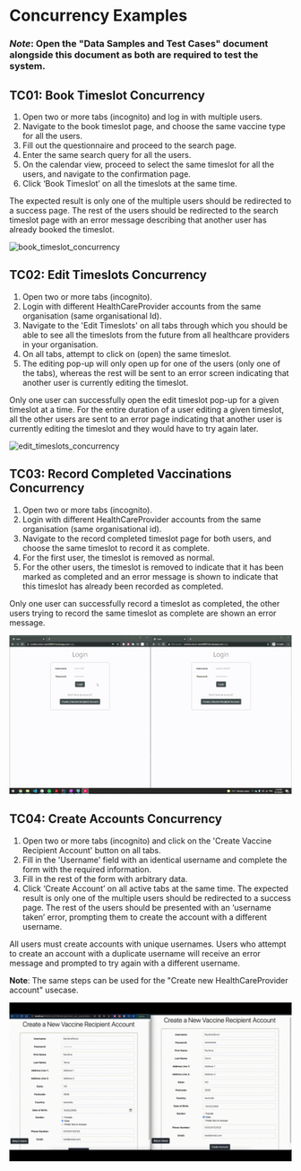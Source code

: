# Concurrency Examples #

### *Note*: Open the "Data Samples and Test Cases" document alongside this document as both are required to test the system. ###

## TC01: Book Timeslot Concurrency ##
1. Open two or more tabs (incognito) and log in with multiple users.
2. Navigate to the book timeslot page, and choose the same vaccine type for all the users.
3. Fill out the questionnaire and proceed to the search page.
4. Enter the same search query for all the users.
5. On the calendar view, proceed to select the same timeslot for all the users, and navigate to the confirmation page. 
6. Click ‘Book Timeslot’ on all the timeslots at the same time.

The expected result is only one of the multiple users should be redirected to a success page. The rest of the users should be redirected to the search timeslot page with an error message describing that another user has already booked the timeslot.

![book_timeslot_concurrency](resources/book_timeslot_concurrency.gif)


## TC02: Edit Timeslots Concurrency ##
1. Open two or more tabs (incognito).
2. Login with different HealthCareProvider accounts from the same organisation (same organisational Id). 
3. Navigate to the 'Edit Timeslots' on all tabs through which you should be able to see all the timeslots from the future from all healthcare providers in your organisation. 
4. On all tabs, attempt to click on (open) the same timeslot. 
5. The editing pop-up will only open up for one of the users (only one of the tabs), whereas the rest will be sent to an error screen indicating that another user is currently editing the timeslot.

Only one user can successfully open the edit timeslot pop-up for a given timeslot at a time. For the entire duration of a user editing a given timeslot, all the other users are sent to an error page indicating that another user is currently editing the timeslot and they would have to try again later.

![edit_timeslots_concurrency](resources/edit_timeslots_concurrency.gif)


## TC03: Record Completed Vaccinations Concurrency ##
1. Open two or more tabs (incognito).
2. Login with different HealthCareProvider accounts from the same organisation (same organisational id). 
3. Navigate to the record completed timeslot page for both users, and choose the same timeslot to record it as complete. 
4. For the first user, the timeslot is removed as normal. 
5. For the other users, the timeslot is removed to indicate that it has been marked as completed and an error message is shown to indicate that this timeslot has already been recorded as completed.

Only one user can successfully record a timeslot as completed, the other users trying to record the same timeslot as complete are shown an error message.

![record_completed_vaccinations_concurrency](resources/record_completed_vaccinations_concurrency.gif)


## TC04: Create Accounts Concurrency ##
1. Open two or more tabs (incognito) and click on the 'Create Vaccine Recipient Account' button on all tabs.
2. Fill in the 'Username' field with an identical username and complete the form with the required information.
3. Fill in the rest of the form with arbitrary data.
4. Click ‘Create Account’ on all active tabs at the same time. The expected result is only one of the multiple users should be redirected to a success page. The rest of the users should be presented with an ‘username taken’ error, prompting them to create the account with a different username.

All users must create accounts with unique usernames. Users who attempt to create an account with a duplicate username will receive an error message and prompted to try again with a different username.

**Note**: The same steps can be used for the "Create new HealthCareProvider account" usecase.

![create_accounts_concurrency](resources/create_account_concurrency.gif)